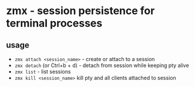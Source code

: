 # zmx - session persistence for terminal processes

## usage

- `zmx attach <session_name>` - create or attach to a session
- `zmx detach` (or Ctrl+b + d) - detach from session while keeping pty alive
- `zmx list` - list sessions
- `zmx kill <session_name>` kill pty and all clients attached to session

